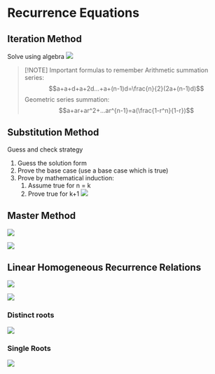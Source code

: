 # Recurrence Equations
## Iteration Method
Solve using algebra
![](https://i.imgur.com/Ihhdwp7.png)

> [!NOTE] Important formulas to remember
> Arithmetic summation series: 
> $$a+a+d+a+2d...+a+(n-1)d=\frac{n}{2}(2a+(n-1)d)$$
> Geometric series summation:
> $$a+ar+ar^2+...ar^{n-1}=a(\frac{1-r^n}{1-r})$$

## Substitution Method
Guess and check strategy
1. Guess the solution form 
2. Prove the base case (use a base case which is true)
3. Prove by mathematical induction:
	1. Assume true for n = k
	2. Prove true for k+1
![](https://i.imgur.com/mAsUbxb.png)

## Master Method
![](https://i.imgur.com/fxJmBZY.png)

![](https://i.imgur.com/p9H4sLx.png)

## Linear Homogeneous Recurrence Relations
![](https://i.imgur.com/q45S1fq.png)

![](https://i.imgur.com/wUYstsO.png)

### Distinct roots
![](https://i.imgur.com/oQccw01.png)

### Single Roots
![](https://i.imgur.com/5dkIRU3.png)
